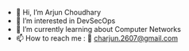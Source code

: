 - 👋 Hi, I’m Arjun Choudhary
- 👀 I’m interested in DevSecOps
- 🌱 I’m currently learning about Computer Networks
- 📫 How to reach me : 📧 charjun.2607@gmail.com

<!---
ac2607/ac2607 is a ✨ special ✨ repository because its `README.md` (this file) appears on your GitHub profile.
You can click the Preview link to take a look at your changes.
--->
